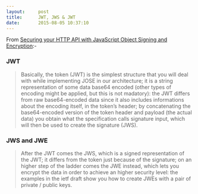 ```yaml
---
layout:     post
title:      JWT, JWS & JWT
date:       2015-08-05 10:37:10
---
```


From [Securing your HTTP API with JavaScript Object Signing and Encryption](http://odino.org/securing-your-http-api-with-javascript-object-signing-and-encryption/):-

### JWT

> Basically, the token (JWT) is the simplest structure that you will deal with
> while implementing JOSE in our architecture; it is a string representation of
> some data base64 encoded (other types of encoding might be applied, but this
> is not madatory): the JWT differs from raw base64-encoded data since it also
> includes informations about the encoding itself, in the token’s header; by
> concatenating the base64-encoded version of the token header and payload (the
> actual data) you obtain what the specification calls signature input, which
> will then be used to create the signature (JWS).

### JWS and JWE

> After the JWT comes the JWS, which is a signed representation of the JWT; it
> differs from the token just because of the signature; on an higher step of the
> ladder comes the JWE instead, which lets you encrypt the data in order to
> achieve an higher security level: the examples in the ietf draft show you how
> to create JWEs with a pair of private / public keys.
